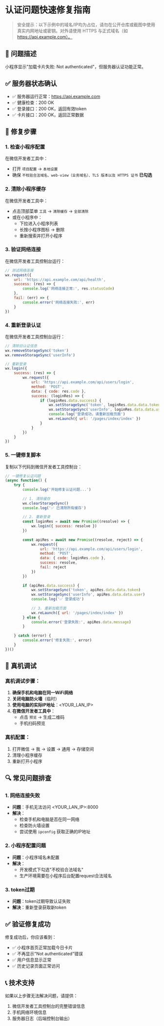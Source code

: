 # 认证问题快速修复指南

> 安全提示：以下示例中的域名/IP均为占位，请勿在公开仓库或截图中使用真实内网地址或密钥。对外请使用 HTTPS 与正式域名（如 https://api.example.com）。


## 🚨 问题描述
小程序显示"加载卡片失败: Not authenticated"，但服务器认证功能正常。

## ✅ 服务器状态确认
- ✅ 服务器运行正常：https://api.example.com
- ✅ 健康检查：200 OK
- ✅ 登录接口：200 OK，返回有效token
- ✅ 卡片接口：200 OK，返回正常数据

## 🔧 修复步骤

### 1. 检查小程序配置
在微信开发者工具中：
- 打开 `项目配置` → `本地设置`
- 确保 `不校验合法域名、web-view（业务域名）、TLS 版本以及 HTTPS 证书` **已勾选**

### 2. 清除小程序缓存
在微信开发者工具中：
- 点击顶部菜单 `工具` → `清除缓存` → `全部清除`
- 或在小程序中：
  - 下拉进入小程序列表
  - 长按小程序图标 → 删除
  - 重新搜索并打开小程序

### 3. 验证网络连接
在微信开发者工具控制台运行：

```javascript
// 测试网络连接
wx.request({
    url: 'https://api.example.com/api/health',
    success: (res) => {
        console.log('网络连接正常:', res.statusCode)
    },
    fail: (err) => {
        console.error('网络连接失败:', err)
    }
})
```

### 4. 重新登录认证
在微信开发者工具控制台运行：

```javascript
// 清除旧认证信息
wx.removeStorageSync('token')
wx.removeStorageSync('userInfo')

// 重新登录
wx.login({
    success: (res) => {
        wx.request({
            url: 'https://api.example.com/api/users/login',
            method: 'POST',
            data: { code: res.code },
            success: (loginRes) => {
                if (loginRes.data.success) {
                    wx.setStorageSync('token', loginRes.data.data.token)
                    wx.setStorageSync('userInfo', loginRes.data.data.user)
                    console.log('登录成功，请重新加载页面')
                    wx.reLaunch({ url: '/pages/index/index' })
                }
            }
        })
    }
})
```

### 5. 一键修复脚本
复制以下代码到微信开发者工具控制台：

```javascript
// 一键修复认证问题
(async function() {
    try {
        console.log('开始修复认证问题...')
        
        // 1. 清除缓存
        wx.clearStorageSync()
        console.log('✅ 已清除所有缓存')
        
        // 2. 重新登录
        const loginRes = await new Promise((resolve) => {
            wx.login({ success: resolve })
        })
        
        const apiRes = await new Promise((resolve, reject) => {
            wx.request({
                url: 'https://api.example.com/api/users/login',
                method: 'POST',
                data: { code: loginRes.code },
                success: resolve,
                fail: reject
            })
        })
        
        if (apiRes.data.success) {
            wx.setStorageSync('token', apiRes.data.data.token)
            wx.setStorageSync('userInfo', apiRes.data.data.user)
            console.log('✅ 登录成功')
            
            // 3. 重新加载页面
            wx.reLaunch({ url: '/pages/index/index' })
        } else {
            console.error('登录失败:', apiRes.data.message)
        }
        
    } catch (error) {
        console.error('修复失败:', error)
    }
})()
```

## 📱 真机调试

### 真机调试步骤：
1. **确保手机和电脑在同一WiFi网络**
2. **关闭电脑防火墙**（临时）
3. **使用电脑的实际IP地址**：<YOUR_LAN_IP>
4. **在微信开发者工具中**：
   - 点击 `预览` → 生成二维码
   - 手机扫码预览

### 真机配置：
1. 打开微信 → 我 → 设置 → 通用 → 存储空间
2. 清理小程序缓存
3. 重新打开小程序

## 🔍 常见问题排查

### 1. 网络连接失败
- **问题**：手机无法访问 <YOUR_LAN_IP>:8000
- **解决**：
  - 检查手机和电脑是否在同一网络
  - 检查防火墙设置
  - 尝试使用 `ipconfig` 获取正确的IP地址

### 2. 小程序配置问题
- **问题**：小程序域名未配置
- **解决**：
  - 开发模式下勾选"不校验合法域名"
  - 生产环境需要在小程序后台配置request合法域名

### 3. token过期
- **问题**：token过期导致认证失败
- **解决**：重新登录获取新token

## ✅ 验证修复成功

修复成功后，你应该看到：
- ✅ 小程序首页正常加载今日卡片
- ✅ 不再显示"Not authenticated"错误
- ✅ 用户信息显示正常
- ✅ 历史记录页面正常访问

## 📞 技术支持

如果以上步骤无法解决问题，请提供：
1. 微信开发者工具控制台的完整错误信息
2. 手机网络环境信息
3. 服务器日志（后端控制台输出）